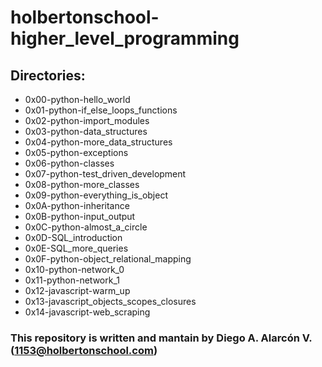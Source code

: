# holbertonschool-higher_level_programming

## Directories:

- 0x00-python-hello_world
- 0x01-python-if_else_loops_functions
- 0x02-python-import_modules
- 0x03-python-data_structures
- 0x04-python-more_data_structures
- 0x05-python-exceptions
- 0x06-python-classes
- 0x07-python-test_driven_development
- 0x08-python-more_classes
- 0x09-python-everything_is_object
- 0x0A-python-inheritance
- 0x0B-python-input_output
- 0x0C-python-almost_a_circle
- 0x0D-SQL_introduction
- 0x0E-SQL_more_queries
- 0x0F-python-object_relational_mapping
- 0x10-python-network_0
- 0x11-python-network_1
- 0x12-javascript-warm_up
- 0x13-javascript_objects_scopes_closures
- 0x14-javascript-web_scraping

### This repository is written and mantain by **Diego A. Alarcón V.** (1153@holbertonschool.com)
